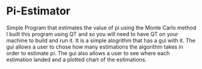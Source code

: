 # Pi-Estimator
Simple Program that estimates the value of pi using the Monte Carlo method
I built this program using QT and so you will need to have QT on your machine to build and run it.
It is a simple alogrithm that has a gui with it. 
The gui allows a user to chose how many estimations the algorithm takes in order to estimate pi.
The gui also allows a user to see where each estimation landed and a plotted chart of the estimations.
